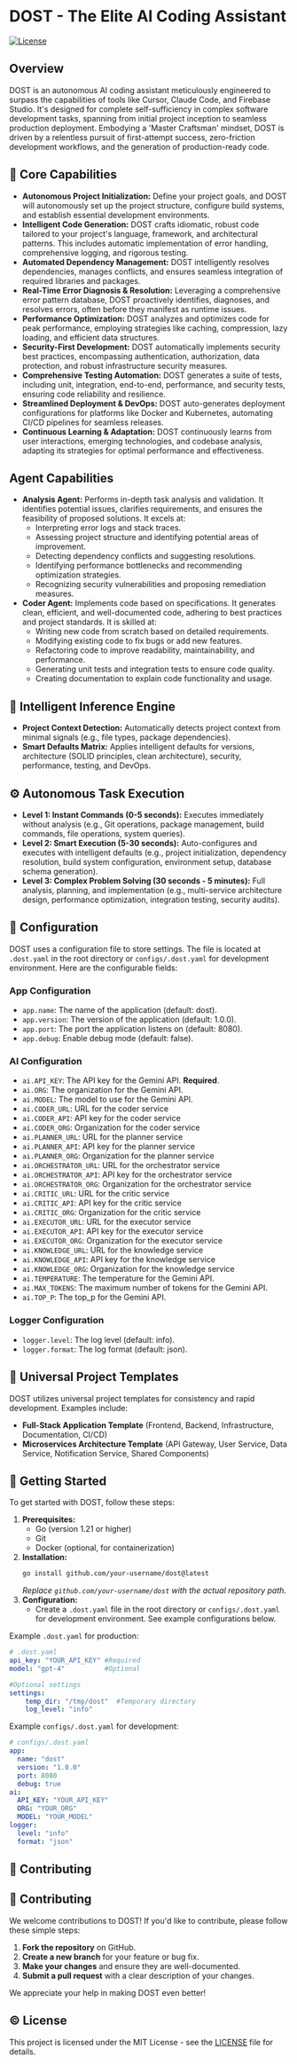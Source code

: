 # DOST - The Elite AI Coding Assistant

[![License](https://img.shields.io/badge/License-MIT-blue.svg)](LICENSE)

## Overview

DOST is an autonomous AI coding assistant meticulously engineered to surpass the capabilities of tools like Cursor, Claude Code, and Firebase Studio. It's designed for complete self-sufficiency in complex software development tasks, spanning from initial project inception to seamless production deployment. Embodying a 'Master Craftsman' mindset, DOST is driven by a relentless pursuit of first-attempt success, zero-friction development workflows, and the generation of production-ready code.

## :rocket: Core Capabilities

*   **Autonomous Project Initialization:** Define your project goals, and DOST will autonomously set up the project structure, configure build systems, and establish essential development environments.
*   **Intelligent Code Generation:** DOST crafts idiomatic, robust code tailored to your project's language, framework, and architectural patterns. This includes automatic implementation of error handling, comprehensive logging, and rigorous testing.
*   **Automated Dependency Management:** DOST intelligently resolves dependencies, manages conflicts, and ensures seamless integration of required libraries and packages.
*   **Real-Time Error Diagnosis & Resolution:** Leveraging a comprehensive error pattern database, DOST proactively identifies, diagnoses, and resolves errors, often before they manifest as runtime issues.
*   **Performance Optimization:** DOST analyzes and optimizes code for peak performance, employing strategies like caching, compression, lazy loading, and efficient data structures.
*   **Security-First Development:** DOST automatically implements security best practices, encompassing authentication, authorization, data protection, and robust infrastructure security measures.
*   **Comprehensive Testing Automation:** DOST generates a suite of tests, including unit, integration, end-to-end, performance, and security tests, ensuring code reliability and resilience.
*   **Streamlined Deployment & DevOps:** DOST auto-generates deployment configurations for platforms like Docker and Kubernetes, automating CI/CD pipelines for seamless releases.
*   **Continuous Learning & Adaptation:** DOST continuously learns from user interactions, emerging technologies, and codebase analysis, adapting its strategies for optimal performance and effectiveness.

## Agent Capabilities

*   **Analysis Agent:** Performs in-depth task analysis and validation. It identifies potential issues, clarifies requirements, and ensures the feasibility of proposed solutions. It excels at:
    *   Interpreting error logs and stack traces.
    *   Assessing project structure and identifying potential areas of improvement.
    *   Detecting dependency conflicts and suggesting resolutions.
    *   Identifying performance bottlenecks and recommending optimization strategies.
    *   Recognizing security vulnerabilities and proposing remediation measures.
*   **Coder Agent:** Implements code based on specifications. It generates clean, efficient, and well-documented code, adhering to best practices and project standards. It is skilled at:
    *   Writing new code from scratch based on detailed requirements.
    *   Modifying existing code to fix bugs or add new features.
    *   Refactoring code to improve readability, maintainability, and performance.
    *   Generating unit tests and integration tests to ensure code quality.
    *   Creating documentation to explain code functionality and usage.

## :brain: Intelligent Inference Engine

*   **Project Context Detection:** Automatically detects project context from minimal signals (e.g., file types, package dependencies).
*   **Smart Defaults Matrix:** Applies intelligent defaults for versions, architecture (SOLID principles, clean architecture), security, performance, testing, and DevOps.

## :gear: Autonomous Task Execution

*   **Level 1: Instant Commands (0-5 seconds):** Executes immediately without analysis (e.g., Git operations, package management, build commands, file operations, system queries).
*   **Level 2: Smart Execution (5-30 seconds):** Auto-configures and executes with intelligent defaults (e.g., project initialization, dependency resolution, build system configuration, environment setup, database schema generation).
*   **Level 3: Complex Problem Solving (30 seconds - 5 minutes):** Full analysis, planning, and implementation (e.g., multi-service architecture design, performance optimization, integration testing, security audits).

## :file_folder: Configuration

DOST uses a configuration file to store settings. The file is located at `.dost.yaml` in the root directory or `configs/.dost.yaml` for development environment. Here are the configurable fields:

### App Configuration

*   `app.name`: The name of the application (default: dost).
*   `app.version`: The version of the application (default: 1.0.0).
*   `app.port`: The port the application listens on (default: 8080).
*   `app.debug`: Enable debug mode (default: false).

### AI Configuration

*   `ai.API_KEY`: The API key for the Gemini API. **Required**.
*   `ai.ORG`: The organization for the Gemini API.
*   `ai.MODEL`: The model to use for the Gemini API.
*   `ai.CODER_URL`: URL for the coder service
*   `ai.CODER_API`: API key for the coder service
*   `ai.CODER_ORG`: Organization for the coder service
*   `ai.PLANNER_URL`: URL for the planner service
*   `ai.PLANNER_API`: API key for the planner service
*   `ai.PLANNER_ORG`: Organization for the planner service
*   `ai.ORCHESTRATOR_URL`: URL for the orchestrator service
*   `ai.ORCHESTRATOR_API`: API key for the orchestrator service
*   `ai.ORCHESTRATOR_ORG`: Organization for the orchestrator service
*   `ai.CRITIC_URL`: URL for the critic service
*   `ai.CRITIC_API`: API key for the critic service
*   `ai.CRITIC_ORG`: Organization for the critic service
*   `ai.EXECUTOR_URL`: URL for the executor service
*   `ai.EXECUTOR_API`: API key for the executor service
*   `ai.EXECUTOR_ORG`: Organization for the executor service
*   `ai.KNOWLEDGE_URL`: URL for the knowledge service
*   `ai.KNOWLEDGE_API`: API key for the knowledge service
*   `ai.KNOWLEDGE_ORG`: Organization for the knowledge service
*   `ai.TEMPERATURE`: The temperature for the Gemini API.
*   `ai.MAX_TOKENS`: The maximum number of tokens for the Gemini API.
*   `ai.TOP_P`: The top_p for the Gemini API.

### Logger Configuration

*   `logger.level`: The log level (default: info).
*   `logger.format`: The log format (default: json).

## :file_folder: Universal Project Templates

DOST utilizes universal project templates for consistency and rapid development. Examples include:

*   **Full-Stack Application Template** (Frontend, Backend, Infrastructure, Documentation, CI/CD)
*   **Microservices Architecture Template** (API Gateway, User Service, Data Service, Notification Service, Shared Components)

## :hammer: Getting Started

To get started with DOST, follow these steps:

1.  **Prerequisites:**
    *   Go (version 1.21 or higher)
    *   Git
    *   Docker (optional, for containerization)
2.  **Installation:**
    ```bash
    go install github.com/your-username/dost@latest
    ```
    *Replace `github.com/your-username/dost` with the actual repository path.*
3.  **Configuration:**
    *   Create a `.dost.yaml` file in the root directory or `configs/.dost.yaml` for development environment. See example configurations below.

Example `.dost.yaml` for production:

```yaml
# .dost.yaml
api_key: "YOUR_API_KEY" #Required
model: "gpt-4"          #Optional

#Optional settings
settings:
    temp_dir: "/tmp/dost"  #Temporary directory
    log_level: "info"
```

Example `configs/.dost.yaml` for development:

```yaml
# configs/.dost.yaml
app:
  name: "dost"
  version: "1.0.0"
  port: 8080
  debug: true
ai:
  API_KEY: "YOUR_API_KEY"
  ORG: "YOUR_ORG"
  MODEL: "YOUR_MODEL"
logger:
  level: "info"
  format: "json"
```

## :handshake: Contributing
## :handshake: Contributing

We welcome contributions to DOST! If you'd like to contribute, please follow these simple steps:

1.  **Fork the repository** on GitHub.
2.  **Create a new branch** for your feature or bug fix.
3.  **Make your changes** and ensure they are well-documented.
4.  **Submit a pull request** with a clear description of your changes.

We appreciate your help in making DOST even better!

## :copyright: License

This project is licensed under the MIT License - see the [LICENSE](LICENSE) file for details.
